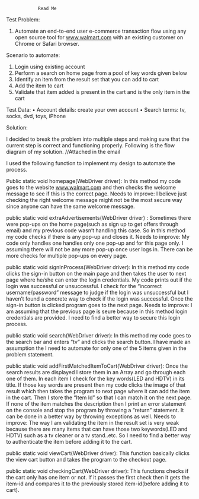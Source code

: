 				Read Me

Test Problem:

1. Automate an end-to-end user e-commerce transaction flow using any open source tool for www.walmart.com with an existing customer on Chrome or Safari browser.

Scenario to automate:
1. Login using existing account
2. Perform a search on home page from a pool of key words given below
3. Identify an item from the result set that you can add to cart
4. Add the item to cart
5. Validate that item added is present in the cart and is the only item in the cart

Test Data:
• Account details: create your own account
• Search terms: tv, socks, dvd, toys, iPhone

Solution:

I decided to break the problem into multiple steps and making sure that the current step is correct and functioning properly. Following is the flow diagram of my solution.
//Attached in the email
 
I used the following function to implement my design to automate the process.

Public static void homepage(WebDriver driver): In this method my code goes to the website www.walmart.com and then checks the welcome message to see if this is the correct page.
Needs to improve: I believe just checking the right welcome message might not be the most secure way since anyone can have the same welcome message.

public static void extraAdvertisements(WebDriver driver) : Sometimes there were pop-ups on the home page(such as sign up to get offers through email) and my previous code wasn’t handling this case. So in this method my code checks if there is any pop-up and closes it. 
Needs to improve: My code only handles one handles only one pop-up and for this page only. I assuming there will not be any more pop-up once user logs in. There can be more checks for multiple pop-ups on every page.

public static void signInProcess(WebDriver driver): In this method my code clicks the sign-in button on the main page and then takes the user to next page where he/she can enter the  login credentials.  My code prints out if the login was successful or unsuccessful.  I check for the “incorrect username/password” message to judge if the login was unsuccessful but I haven’t found a concrete way to check if the login was successful. Once the sign-in button is clicked program goes to the next page.
Needs to improve: I am assuming that the previous page is seure because in this method login credentials are provided. I need to find a better way to secure this login process.

public static void search(WebDriver driver): In this method my code goes to the search bar and enters “tv” and clicks the search button. I have made an assumption the I need to automate for only one of the 5 items given in the problem statement.

public static void addFirstMatchedItemToCart(WebDriver driver): Once the search results are displayed I store them in an Array and go through each one of them. In each item I check for the key words(LED and HDTV) in its title. If those key words are present then my code clicks the image of that result which then takes the program to next page where it can add the item in the cart. Then I store the “Item Id” so that I can match it on the next page. If none of the item matches the description then I print an error statement on the console and stop the program by throwing a “return” statement. It can be done in a better way by throwing exceptions as well.
Needs to improve: The way I am validating the item in the result set is very weak because there are many items that can have those two keywords(LED and HDTV) such as a tv cleaner or a tv stand..etc. So I need to find a better way to authenticate the item before adding it to the cart.

public static void viewCart(WebDriver driver): This function basically clicks the view cart button and takes the program to the checkout page.

public static void checkingCart(WebDriver driver): This functions checks if the cart only has one item or not. If it passes the first check then it gets the item-id and compares it to the previously stored item-id(before adding it to cart). 
